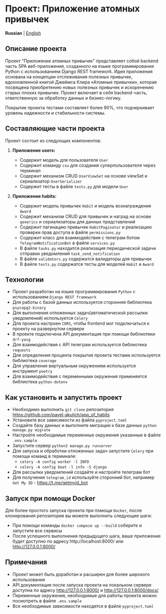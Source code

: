 # Проект: Приложение атомных привычек

**Russian** | [English](docs_eng/README.md)

## Описание проекта
Проект "Приложение атомных привычек" представляет собой backend часть SPA веб-приложения, созданного на языке программирования Python с использованием Django REST framework.
Идея приложения основана на концепции отслеживания полезных привычек, вдохновленной книгой Джеймса Клира «Атомные привычки», которая посвящена приобретению новых полезных привычек и искоренению старых плохих привычек.
Проект включает в себя backend-часть, ответственную за обработку данных и бизнес-логику.

Покрытие проекта тестами составляет более 90%, что подчеркивает уровень надежности и стабильности системы.

## Составляющие части проекта

Проект состоит из следующих компонентов:

1. **Приложение users:**
    - Содержит модель для пользователя `User`
    - Содержит команду `csu` для создания суперпользователя через терминал
    - Содержит механизм CRUD `UserViewSet` на основе viewSet и сериализатор `UserSerializer`
    - Содержит тесты в файле `tests.py` для модели `User`

2. **Приложение habits:**
   - Содержит модель привычек `Habit` и модель вознаграждения `Award`
   - Содержит механизм CRUD для привычек и наград на основе `generics` и сериализаторы для данных представлений
   - Содержит пагинацию привычек `HabitPaginator` и реализацию проверки прав доступа в файле `permissions.py`
   - Содержит класс для взаимодействия с телеграм ботом `TelegramNotificationBot` в файле `services.py`
   - В файле `tasks.py` находится реализация периодической задачи отправки уведомлений `task_send_notification`
   - В файле `validators.py` содержатся валидаторы для привычек
   - В файле `tests.py` содержатся тесты для моделей `Habit` и `Award`

## Технологии
   - Проект разработан на языке программирования `Python` с использованием `Django REST framework`
   - Для работы с базой данных используется сторонняя библиотека `psycopg2-binary`
   - Для выполнения отложенных задач(автоматической рассылки уведомлений) используется `Celery`
   - Для проекта настроен `CORS`, чтобы frontend мог подключаться к проекту на развернутом сервере
   - В проекте подключена API документация при помощи библиотеки `drf-yasg`
   - Для взаимодействия с API телеграм используется библиотека `requests`
   - Для определения процента покрытия проекта тестами используется библиотека `coverage`
   - Для управления виртуальным окружением используется инструмент `poetry`
   - Для взаимодействия с переменными окружения применяется библиотека `python-dotenv`

## Как установить и запустить проект
   - Необходимо выполнить `git clone` репозитория https://github.com/pavel-akulich/app_of_habits
   - Установите все зависимости из файла `pyproject.toml`
   - Создайте базу данных и выполните миграции к базе данных `python manage.py migrate`
   - Настройте необходимые переменные окружения указанные в файле `.env.sample`
   - Запустите сервер `python3 manage.py runserver`
   - Для запуска и обработки отложенных задач запустите `Celery` при помощи команд в терминале:
     * `celery -A config worker -l INFO`
     * `celery -A config beat -l info -S django`
   - Для рассылки уведомлений создайте и настройте телеграм бот 
   - Для получения `telegram_id` используйте сторонний бот, например `Get My ID` - https://t.me/getmyid_bot

## Запуск при помощи Docker
Для более простого запуска проекта при помощи `Docker`, после клонирования репозитория вы можете выполнить следующие шаги:
   - При помощи команды `docker compose up --build` соберите и запустите все сервисы
   - После успешного выполнения предыдущего шага, ваше приложение будет доступно по адресу http://localhost:8000/ или http://127.0.0.1:8000/

## Примечания
   - Проект может быть доработан и расширен для более широкого использования
   - API документация после запуска проекта на локальном сервере доступна по адресу http://127.0.0.1:8000/ и http://127.0.0.1:8000/docs/
   - Переменные окружения, необходимые для работы проекта можно посмотреть в файле `.env.sample`
   - Все необходимые зависимости находятся в файле `pyproject.toml`
